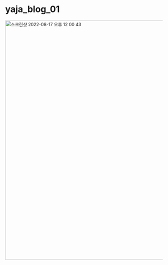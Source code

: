 # yaja_blog_01

<img width="763" alt="스크린샷 2022-08-17 오후 12 00 43" src="https://user-images.githubusercontent.com/71807433/185033556-cb8918d0-04df-454f-98f3-d1fb4c5684b5.png">
